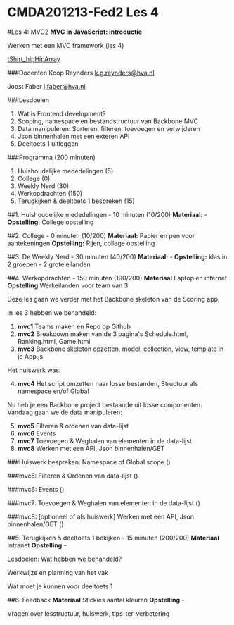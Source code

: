 CMDA201213-Fed2 Les 4
=====================

#Les 4: MVC2
**MVC in JavaScript: introductie**

Werken met een MVC framework (les 4)

[tShirt_hipHipArray](http://www.neatoshop.com/product/Hip-Hip-Array)

###Docenten
Koop Reynders k.g.reynders@hva.nl 

Joost Faber j.faber@hva.nl

###Lesdoelen
1. Wat is Frontend development?
2. Scoping, namespace en bestandstructuur van Backbone MVC
3. Data manipuleren: Sorteren, filteren, toevoegen en verwijderen
4. Json binnenhalen met een exteren API
5. Deeltoets 1 uitleggen


###Programma (200 minuten)

1. Huishoudelijke mededelingen (5) 
2. College (0)
3. Weekly Nerd (30) 
4. Werkopdrachten (150)
5. Terugkijken & deeltoets 1 bespreken (15)
		

##1. Huishoudelijke mededelingen - 10 minuten (10/200)
**Materiaal:** - 
**Opstelling:** College opstelling


##2. College - 0 minuten (10/200)
**Materiaal:** Papier en pen voor aantekeningen
**Opstelling:** Rijen, college opstelling


##3. De Weekly Nerd - 30 minuten (40/200)
**Materiaal:** -
**Opstelling:** klas in 2 groepen - 2 grote eilanden


##4. Werkopdrachten - 150 minuten (190/200)
**Materiaal** Laptop en internet
**Opstelling** Werkeilanden voor team van 3

Deze les gaan we verder met het Backbone skeleton van de Scoring app.

In les 3 hebben we behandeld: 

 1. **mvc1** Teams maken en Repo op Github
 2. **mvc2** Breakdown maken van de 3 pagina's Schedule.html, Ranking.html, Game.html
 3. **mvc3** Backbone skeleton opzetten, model, collection, view, template in je App.js
 
Het huiswerk was:

 4. **mvc4** Het script omzetten naar losse bestanden, Structuur als namespace en/of Global


Nu heb je een Backbone project bestaande uit losse componenten. Vandaag gaan we de data manipuleren:

 5. **mvc5** Filteren & ordenen van data-lijst
 6. **mvc6** Events
 7. **mvc7** Toevoegen & Weghalen van elementen in de data-lijst
 8. **mvc8** Werken met een API, Json binnenhalen/GET


###Huiswerk bespreken: Namespace of Global scope ()


###mvc5: Filteren & Ordenen van data-lijst ()


###mvc6: Events ()



###mvc7: Toevoegen & Weghalen van elementen in de data-lijst ()

###mvc8: [optioneel of als huiswerk] Werken met een API, Json binnenhalen/GET ()




##5. Terugkijken & deeltoets 1 bekijken - 15 minuten (200/200)
**Materiaal** Intranet
**Opstelling** - 

Lesdoelen: Wat hebben we behandeld? 

Werkwijze en planning van het vak

Wat moet je kunnen voor deeltoets 1



##6. Feedback
**Materiaal** Stickies aantal kleuren
**Opstelling** - 

Vragen over lesstructuur, huiswerk, tips-ter-verbetering



